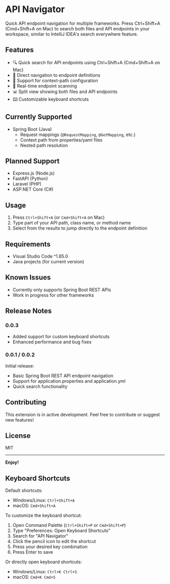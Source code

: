 # API Navigator

Quick API endpoint navigation for multiple frameworks. Press Ctrl+Shift+A (Cmd+Shift+A on Mac) to search both files and API endpoints in your workspace, similar to IntelliJ IDEA's search everywhere feature.

## Features

- 🔍 Quick search for API endpoints using Ctrl+Shift+A (Cmd+Shift+A on Mac)
- 🎯 Direct navigation to endpoint definitions
- 📝 Support for context-path configuration
- 🔄 Real-time endpoint scanning
- 📊 Split view showing both files and API endpoints
- ⌨️ Customizable keyboard shortcuts

## Currently Supported

- Spring Boot (Java)
  - Request mappings (`@RequestMapping`, `@GetMapping`, etc.)
  - Context path from properties/yaml files
  - Nested path resolution

## Planned Support

- Express.js (Node.js)
- FastAPI (Python)
- Laravel (PHP)
- ASP.NET Core (C#)

## Usage

1. Press `Ctrl+Shift+A` (or `Cmd+Shift+A` on Mac)
2. Type part of your API path, class name, or method name
3. Select from the results to jump directly to the endpoint definition

## Requirements

- Visual Studio Code ^1.85.0
- Java projects (for current version)

## Known Issues

- Currently only supports Spring Boot REST APIs
- Work in progress for other frameworks

## Release Notes

### 0.0.3
- Added support for custom keyboard shortcuts
- Enhanced performance and bug fixes

### 0.0.1 / 0.0.2
Initial release:
- Basic Spring Boot REST API endpoint navigation
- Support for application.properties and application.yml
- Quick search functionality

## Contributing

This extension is in active development. Feel free to contribute or suggest new features!

## License

MIT

---

**Enjoy!**

## Keyboard Shortcuts

Default shortcuts:
- Windows/Linux: `Ctrl+Shift+A`
- macOS: `Cmd+Shift+A`

To customize the keyboard shortcut:
1. Open Command Palette (`Ctrl+Shift+P` or `Cmd+Shift+P`)
2. Type "Preferences: Open Keyboard Shortcuts"
3. Search for "API Navigator"
4. Click the pencil icon to edit the shortcut
5. Press your desired key combination
6. Press Enter to save

Or directly open keyboard shortcuts:
- Windows/Linux: `Ctrl+K Ctrl+S`
- macOS: `Cmd+K Cmd+S`